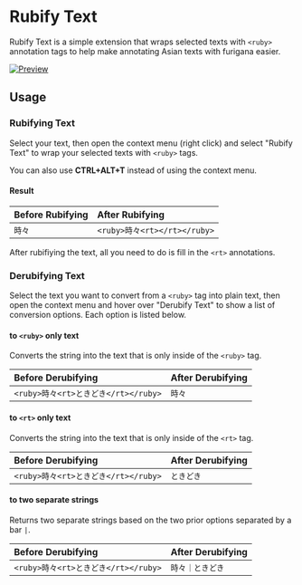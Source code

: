 # Rubify Text
Rubify Text is a simple extension that wraps selected texts with `<ruby>` annotation tags to help make annotating Asian texts with furigana easier.

[![Preview](https://i.imgur.com/V14fRG8.gif)](https://i.imgur.com/V14fRG8.gif)

## Usage

### Rubifying Text
Select your text, then open the context menu (right click) and select "Rubify Text" to wrap your selected texts with `<ruby>` tags. 

You can also use **CTRL+ALT+T** instead of using the context menu.

#### Result
| Before Rubifying | After Rubifying |
| :--------------- | :-------------- |
| `時々`| `<ruby>時々<rt></rt></ruby>` |

After rubifiying the text, all you need to do is fill in the `<rt>` annotations.

### Derubifying Text
Select the text you want to convert from a `<ruby>` tag into plain text, then open the context menu and hover over "Derubify Text" to show a list of conversion options. Each option is listed below.

#### to `<ruby>` only text
Converts the string into the text that is only inside of the `<ruby>` tag.

| Before Derubifying | After Derubifying |
| :--------------- | :-------------- |
| `<ruby>時々<rt>ときどき</rt></ruby>`| `時々` |

#### to `<rt>` only text
Converts the string into the text that is only inside of the `<rt>` tag.

| Before Derubifying | After Derubifying |
| :--------------- | :-------------- |
| `<ruby>時々<rt>ときどき</rt></ruby>`| `ときどき` |

#### to two separate strings
Returns two separate strings based on the two prior options separated by a bar `|`.

| Before Derubifying | After Derubifying |
| :--------------- | :-------------- |
| `<ruby>時々<rt>ときどき</rt></ruby>`| `時々｜ときどき` |
